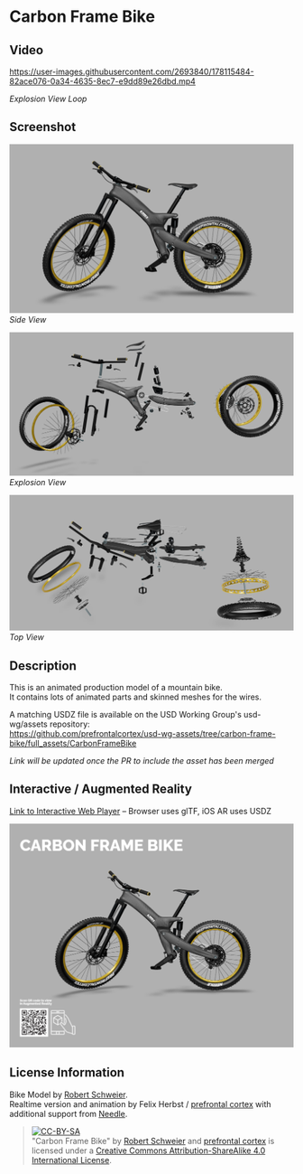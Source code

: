 # Carbon Frame Bike

## Video

https://user-images.githubusercontent.com/2693840/178115484-82ace076-0a34-4635-8ec7-e9dd89e26dbd.mp4

_Explosion View Loop_

## Screenshot

![Side View](screenshots/20220617-side-view.png)  
_Side View_  

![Explosion View](screenshots/20220617-explosion-view.png)  
_Explosion View_  

![Top View](screenshots/20220617-top-view.png)  
_Top View_  

## Description

This is an animated production model of a mountain bike.  
It contains lots of animated parts and skinned meshes for the wires.  

A matching USDZ file is available on the USD Working Group's usd-wg/assets repository:  
https://github.com/prefrontalcortex/usd-wg-assets/tree/carbon-frame-bike/full_assets/CarbonFrameBike

_Link will be updated once the PR to include the asset has been merged_

## Interactive / Augmented Reality

[Link to Interactive Web Player](https://prefrontalcortex.de/labs/model-viewer/upload/CarbonFrameBike/) – Browser uses glTF, iOS AR uses USDZ  

<a href="https://prefrontalcortex.de/labs/model-viewer/upload/CarbonFrameBike/"><img src="screenshots/20220617-interactive-preview.png"/></a>

## License Information

Bike Model by [Robert Schweier](http://www.roberts-bikes.de/).  
Realtime version and animation by Felix Herbst / [prefrontal cortex](https://prefrontalcortex.de) with additional support from [Needle](https://needle.tools).  

> [![CC-BY-SA](https://licensebuttons.net/l/by-sa/4.0/88x31.png)](http://creativecommons.org/licenses/by-sa/4.0/)  
"Carbon Frame Bike" by [Robert Schweier](http://www.roberts-bikes.de/) and [prefrontal cortex](https://prefrontalcortex.de) is licensed under a [Creative Commons Attribution-ShareAlike 4.0 International License](http://creativecommons.org/licenses/by-sa/4.0/).  